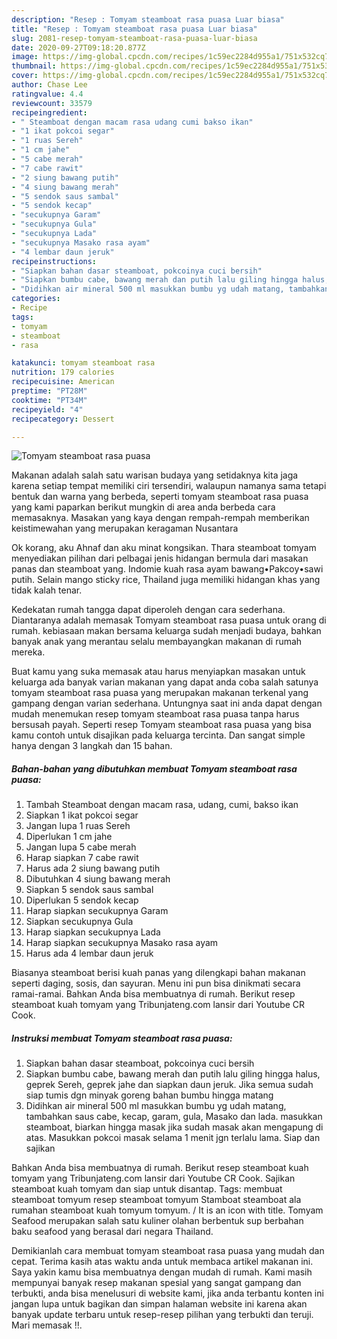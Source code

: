 ```yaml
---
description: "Resep : Tomyam steamboat rasa puasa Luar biasa"
title: "Resep : Tomyam steamboat rasa puasa Luar biasa"
slug: 2081-resep-tomyam-steamboat-rasa-puasa-luar-biasa
date: 2020-09-27T09:18:20.877Z
image: https://img-global.cpcdn.com/recipes/1c59ec2284d955a1/751x532cq70/tomyam-steamboat-rasa-puasa-foto-resep-utama.jpg
thumbnail: https://img-global.cpcdn.com/recipes/1c59ec2284d955a1/751x532cq70/tomyam-steamboat-rasa-puasa-foto-resep-utama.jpg
cover: https://img-global.cpcdn.com/recipes/1c59ec2284d955a1/751x532cq70/tomyam-steamboat-rasa-puasa-foto-resep-utama.jpg
author: Chase Lee
ratingvalue: 4.4
reviewcount: 33579
recipeingredient:
- " Steamboat dengan macam rasa udang cumi bakso ikan"
- "1 ikat pokcoi segar"
- "1 ruas Sereh"
- "1 cm jahe"
- "5 cabe merah"
- "7 cabe rawit"
- "2 siung bawang putih"
- "4 siung bawang merah"
- "5 sendok saus sambal"
- "5 sendok kecap"
- "secukupnya Garam"
- "secukupnya Gula"
- "secukupnya Lada"
- "secukupnya Masako rasa ayam"
- "4 lembar daun jeruk"
recipeinstructions:
- "Siapkan bahan dasar steamboat, pokcoinya cuci bersih"
- "Siapkan bumbu cabe, bawang merah dan putih lalu giling hingga halus, geprek Sereh, geprek jahe dan siapkan daun jeruk. Jika semua sudah siap tumis dgn minyak goreng bahan bumbu hingga matang"
- "Didihkan air mineral 500 ml masukkan bumbu yg udah matang, tambahkan saus cabe, kecap, garam, gula, Masako dan lada. masukkan steamboat, biarkan hingga masak jika sudah masak akan mengapung di atas. Masukkan pokcoi masak selama 1 menit jgn terlalu lama. Siap dan sajikan"
categories:
- Recipe
tags:
- tomyam
- steamboat
- rasa

katakunci: tomyam steamboat rasa 
nutrition: 179 calories
recipecuisine: American
preptime: "PT28M"
cooktime: "PT34M"
recipeyield: "4"
recipecategory: Dessert

---
```



![Tomyam steamboat rasa puasa](https://img-global.cpcdn.com/recipes/1c59ec2284d955a1/751x532cq70/tomyam-steamboat-rasa-puasa-foto-resep-utama.jpg)

Makanan adalah salah satu warisan budaya yang setidaknya kita jaga karena setiap tempat memiliki ciri tersendiri, walaupun namanya sama tetapi bentuk dan warna yang berbeda, seperti tomyam steamboat rasa puasa yang kami paparkan berikut mungkin di area anda berbeda cara memasaknya. Masakan yang kaya dengan rempah-rempah memberikan keistimewahan yang merupakan keragaman Nusantara

Ok korang, aku Ahnaf dan aku minat kongsikan. Thara steamboat tomyam menyediakan pilihan dari pelbagai jenis hidangan bermula dari masakan panas dan steamboat yang. Indomie kuah rasa ayam bawang•Pakcoy•sawi putih. Selain mango sticky rice, Thailand juga memiliki hidangan khas yang tidak kalah tenar.

Kedekatan rumah tangga dapat diperoleh dengan cara sederhana. Diantaranya adalah memasak Tomyam steamboat rasa puasa untuk orang di rumah. kebiasaan makan bersama keluarga sudah menjadi budaya, bahkan banyak anak yang merantau selalu membayangkan makanan di rumah mereka.

Buat kamu yang suka memasak atau harus menyiapkan masakan untuk keluarga ada banyak varian makanan yang dapat anda coba salah satunya tomyam steamboat rasa puasa yang merupakan makanan terkenal yang gampang dengan varian sederhana. Untungnya saat ini anda dapat dengan mudah menemukan resep tomyam steamboat rasa puasa tanpa harus bersusah payah.
Seperti resep Tomyam steamboat rasa puasa yang bisa kamu contoh untuk disajikan pada keluarga tercinta. Dan sangat simple hanya dengan 3 langkah dan 15 bahan.


<!--inarticleads1-->

##### Bahan-bahan yang dibutuhkan membuat Tomyam steamboat rasa puasa:

1. Tambah  Steamboat dengan macam rasa, udang, cumi, bakso ikan
1. Siapkan 1 ikat pokcoi segar
1. Jangan lupa 1 ruas Sereh
1. Diperlukan 1 cm jahe
1. Jangan lupa 5 cabe merah
1. Harap siapkan 7 cabe rawit
1. Harus ada 2 siung bawang putih
1. Dibutuhkan 4 siung bawang merah
1. Siapkan 5 sendok saus sambal
1. Diperlukan 5 sendok kecap
1. Harap siapkan secukupnya Garam
1. Siapkan secukupnya Gula
1. Harap siapkan secukupnya Lada
1. Harap siapkan secukupnya Masako rasa ayam
1. Harus ada 4 lembar daun jeruk


Biasanya steamboat berisi kuah panas yang dilengkapi bahan makanan seperti daging, sosis, dan sayuran. Menu ini pun bisa dinikmati secara ramai-ramai. Bahkan Anda bisa membuatnya di rumah. Berikut resep steamboat kuah tomyam yang Tribunjateng.com lansir dari Youtube CR Cook. 

<!--inarticleads2-->

##### Instruksi membuat  Tomyam steamboat rasa puasa:

1. Siapkan bahan dasar steamboat, pokcoinya cuci bersih
1. Siapkan bumbu cabe, bawang merah dan putih lalu giling hingga halus, geprek Sereh, geprek jahe dan siapkan daun jeruk. Jika semua sudah siap tumis dgn minyak goreng bahan bumbu hingga matang
1. Didihkan air mineral 500 ml masukkan bumbu yg udah matang, tambahkan saus cabe, kecap, garam, gula, Masako dan lada. masukkan steamboat, biarkan hingga masak jika sudah masak akan mengapung di atas. Masukkan pokcoi masak selama 1 menit jgn terlalu lama. Siap dan sajikan


Bahkan Anda bisa membuatnya di rumah. Berikut resep steamboat kuah tomyam yang Tribunjateng.com lansir dari Youtube CR Cook. Sajikan steamboat kuah tomyam dan siap untuk disantap. Tags: membuat steamboat tomyum resep steamboat tomyum Stamboat steamboat ala rumahan steamboat kuah tomyum tomyum. / It is an icon with title. Tomyam Seafood merupakan salah satu kuliner olahan berbentuk sup berbahan baku seafood yang berasal dari negara Thailand. 

Demikianlah cara membuat tomyam steamboat rasa puasa yang mudah dan cepat. Terima kasih atas waktu anda untuk membaca artikel makanan ini. Saya yakin kamu bisa membuatnya dengan mudah di rumah. Kami masih mempunyai banyak resep makanan spesial yang sangat gampang dan terbukti, anda bisa menelusuri di website kami, jika anda terbantu konten ini jangan lupa untuk bagikan dan simpan halaman website ini karena akan banyak update terbaru untuk resep-resep pilihan yang terbukti dan teruji. Mari memasak !!. 
